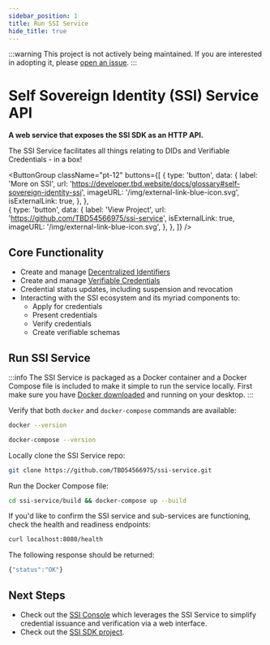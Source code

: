 ```yaml
---
sidebar_position: 1
title: Run SSI Service
hide_title: true
---
```


:::warning
This project is not actively being maintained. If you are interested in adopting it, please [open an issue](https://github.com/TBD54566975/ssi-service).
:::

# Self Sovereign Identity (SSI) Service API

**A web service that exposes the SSI SDK as an HTTP API.**

The SSI Service facilitates all things relating to DIDs and Verifiable Credentials - in a box!

<ButtonGroup
  className="pt-12"
  buttons={[
    {
      type: 'button',
      data: {
        label: 'More on SSI',
        url: 'https://developer.tbd.website/docs/glossary#self-sovereign-identity-ssi',
        imageURL: '/img/external-link-blue-icon.svg',
        isExternalLink: true,
      },
    },   
    {
      type: 'button',
      data: {
        label: 'View Project',
        url: 'https://github.com/TBD54566975/ssi-service',
        isExternalLink: true,
        imageURL: '/img/external-link-blue-icon.svg',
      },
    },
  ]}
/>

<Divider type="slash" />

## Core Functionality
- Create and manage [Decentralized Identifiers](/docs/web5/decentralized-identifiers/what-are-dids)
- Create and manage [Verifiable Credentials](create-credentials)
- Credential status updates, including suspension and revocation
- Interacting with the SSI ecosystem and its myriad components to:
  - Apply for credentials
  - Present credentials
  - Verify credentials
  - Create verifiable schemas

<Divider type="slash" />

## Run SSI Service

:::info
The SSI Service is packaged as a Docker container and a Docker Compose file is included to make it simple to run the service locally. First make sure you have [Docker downloaded](https://www.docker.com/products/docker-desktop/) and running on your desktop.
:::

Verify that both `docker` and `docker-compose` commands are available:
```bash
docker --version

docker-compose --version
```

Locally clone the SSI Service repo:
```bash
git clone https://github.com/TBD54566975/ssi-service.git
```

Run the Docker Compose file:
```bash
cd ssi-service/build && docker-compose up --build
```

If you'd like to confirm the SSI service and sub-services are functioning, check the health and readiness endpoints:

```bash
curl localhost:8080/health
```

The following response should be returned:

```js
{"status":"OK"}
```

<Divider type="slash" />

## Next Steps
- Check out the [SSI Console](ssi-console) which leverages the SSI Service to simplify credential issuance and verification via a web interface.
- Check out the [SSI SDK project](https://github.com/TBD54566975/ssi-sdk).
